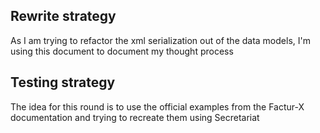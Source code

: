 ## Rewrite strategy

As I am trying to refactor the xml serialization out of the data models, I'm using this document to document my thought process

## Testing strategy

The idea for this round is to use the official examples from the Factur-X documentation and trying to recreate them using Secretariat

